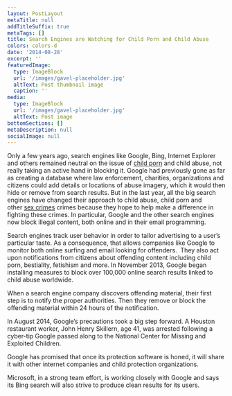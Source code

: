 ```yaml
---
layout: PostLayout
metaTitle: null
addTitleSuffix: true
metaTags: []
title: Search Engines are Watching for Child Porn and Child Abuse
colors: colors-d
date: '2014-08-28'
excerpt: ''
featuredImage:
  type: ImageBlock
  url: '/images/gavel-placeholder.jpg'
  altText: Post thumbnail image
  caption: ''
media:
  type: ImageBlock
  url: '/images/gavel-placeholder.jpg'
  altText: Post image
bottomSections: []
metaDescription: null
socialImage: null
---
```


Only a few years ago, search engines like Google, Bing, Internet Explorer and others remained neutral on the issue of [child porn](https://www.azblumberglaw.com/phoenix-criminal-attorney/child-pornography/) and child abuse, not really taking an active hand in blocking it. Google had previously gone as far as creating a database where law enforcement, charities, organizations and citizens could add details or locations of abuse imagery, which it would then hide or remove from search results. But in the last year, all the big search engines have changed their approach to child abuse, child porn and other [sex crimes](https://www.azblumberglaw.com/phoenix-criminal-attorney/sex-crimes/) crimes because they hope to help make a difference in fighting these crimes. In particular, Google and the other search engines now block illegal content, both online and in their email programming.

Search engines track user behavior in order to tailor advertising to a user’s particular taste. As a consequence, that allows companies like Google to monitor both online surfing and email looking for offenders.  They also act upon notifications from citizens about offending content including child porn, bestiality, fetishism and more. In November 2013, Google began installing measures to block over 100,000 online search results linked to child abuse worldwide.

When a search engine company discovers offending material, their first step is to notify the proper authorities. Then they remove or block the offending material within 24 hours of the notification.

In August 2014, Google’s precautions took a big step forward. A Houston restaurant worker, John Henry Skillern, age 41, was arrested following a cyber-tip Google passed along to the National Center for Missing and Exploited Children.

Google has promised that once its protection software is honed, it will share it with other internet companies and child protection organizations.

Microsoft, in a strong team effort, is working closely with Google and says its Bing search will also strive to produce clean results for its users.

